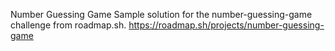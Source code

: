 Number Guessing Game
Sample solution for the number-guessing-game challenge from roadmap.sh.
https://roadmap.sh/projects/number-guessing-game
